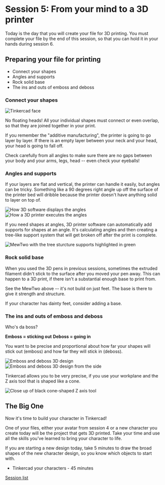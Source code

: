 # Session 5: From your mind to a 3D printer

Today is the day that you will create your file for 3D printing. You must complete your file by the end of this session, so that you can hold it in your hands during session 6.

## Preparing your file for printing

* Connect your shapes
* Angles and supports
* Rock solid base
* The ins and outs of emboss and deboss

### Connect your shapes

![Tinkercad face](../assets/TinkercadFace.png)

No floating heads! All your individual shapes must connect or even overlap, so that they are joined together in your print.

If you remember the "additive manufacturing", the printer is going to go layer by layer. If there is an empty layer between your neck and your head, your head is going to fall off.

Check carefully from all angles to make sure there are no gaps between your body and your arms, legs, head -- even check your eyeballs!

### Angles and supports

If your layers are flat and vertical, the printer can handle it easily, but angles can be tricky. Something like a 90 degrees right angle up off the surface of the printer bed will dribble because the printer doesn't have anything solid to layer on top of.

![How 3D software displays the angles](../assets/AngleDesignSoftware.png) ![How a 3D printer executes the angles](../assets/AngleDesignReality.png)

If you need shapes at angles, 3D printer software can automatically add supports for shapes at an angle. It's calculating angles and then creating a tree-like support system that will get broken off after the print is complete.

![MewTwo with the tree sturcture supports highlighted in green](../assets/MewTwoWithSupports.png)

### Rock solid base

When you used the 3D pens in previous sessions, sometimes the extruded filament didn't stick to the surface after you moved your pen away. This can happen to a 3D print, if there isn't a substantial enough base to print from.

See the MewTwo above -- it's not build on just feet. The base is there to give it strength and structure.

If your character has dainty feet, consider adding a base.

### The ins and outs of emboss and deboss

Who's da boss?

**Emboss = sticking out**
**Deboss = going in**

You want to be precise and proportional about how far your shapes will stick out (emboss) and how far they will stick in (deboss).

![Emboss and deboss 3D design](../assets/EmbossDebossTop.png)
![Emboss and deboss 3D design from the side](../assets/EmbossDebossSide.png)

Tinkercad allows you to be very precise, if you use your workplane and the Z axis tool that is shaped like a cone.

![Close up of black cone-shaped Z axis tool](../assets/TinkercadZAxisTool.png)

## The Big One

Now it's time to build your character in Tinkercad!

One of your files, either your avatar from session 4 or a new character you create today will be the project that gets 3D printed. Take your time and use all the skills you've learned to bring your character to life.

If you are starting a new design today, take 5 minutes to draw the broad shapes of the new character design, so you know which objects to start with.

* Tinkercad your characters - 45 minutes

[Session list](../session_list)
